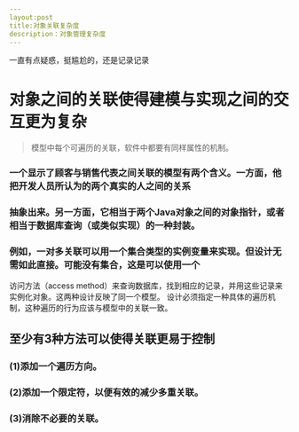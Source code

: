 ```yaml
---
layout:post
title:对象关联复杂度
description：对象管理复杂度
---
```

一直有点疑惑，挺尴尬的，还是记录记录

# 对象之间的关联使得建模与实现之间的交互更为复杂
>模型中每个可遍历的关联，软件中都要有同样属性的机制。


### 一个显示了顾客与销售代表之间关联的模型有两个含义。一方面，他把开发人员所认为的两个真实的人之间的关系
### 抽象出来。另一方面，它相当于两个Java对象之间的对象指针，或者相当于数据库查询（或类似实现）的一种封装。


### 例如，一对多关联可以用一个集合类型的实例变量来实现。但设计无需如此直接。可能没有集合，这是可以使用一个
访问方法（access method）来查询数据库，找到相应的记录，并用这些记录来实例化对象。这两种设计反映了同一个模型。
设计必须指定一种具体的遍历机制，这种遍历的行为应该与模型中的关联一致。

## 至少有3种方法可以使得关联更易于控制

### (1)添加一个遍历方向。
### (2)添加一个限定符，以便有效的减少多重关联。
### (3)消除不必要的关联。       
